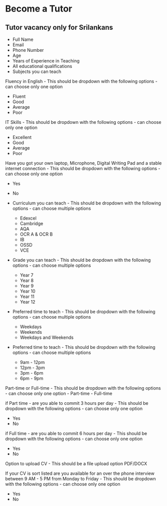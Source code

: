 # Become a Tutor 

## Tutor vacancy only for Srilankans

- Full Name
- Email
- Phone Number
- Age
- Years of Experience in Teaching 
- All educational qualifications
- Subjects you can teach

Fluency in English - This should be dropdown with the following options - can choose only one option

- Fluent
- Good
- Average
- Poor

IT Skills - This should be dropdown with the following options - can choose only one option

- Excellent
- Good
- Average
- Poor

Have you got your own laptop, Microphone, Digital Writing Pad and a stable internet connection - This should be dropdown with the following options - can choose only one option

 - Yes
 - No

- Curriculum you can teach - This should be dropdown with the following options - can choose multiple options
  - Edexcel
  - Cambridge
  - AQA
  - OCR A & OCR B
  - IB
  - OSSD
  - VCE

- Grade you can teach - This should be dropdown with the following options - can choose multiple options
    - Year 7
    - Year 8
    - Year 9
    - Year 10
    - Year 11
    - Year 12

- Preferred time to teach - This should be dropdown with the following options - can choose multiple options
    - Weekdays
    - Weekends
    - Weekdays and Weekends

- Preferred time to teach - This should be dropdown with the following options - can choose multiple options
    - 9am - 12pm
    - 12pm - 3pm
    - 3pm - 6pm
    - 6pm - 9pm

Part-time or Full-time - This should be dropdown with the following options - can choose only one option
    - Part-time
    - Full-time

if Part time - are you able to commit 3 hours per day - This should be dropdown with the following options - can choose only one option

  - Yes
  - No

if Full time - are you able to commit 6 hours per day - This should be dropdown with the following options - can choose only one option
    
  - Yes
  - No

Option to upload CV - This should be a file upload option PDF/DOCX

If your CV is sort listed are you available for an over the phone interview between 9 AM - 5 PM from Monday to Friday - This should be dropdown with the following options - can choose only one option

  - Yes
  - No 








